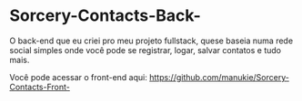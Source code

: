 # Sorcery-Contacts-Back-

O back-end que eu criei pro meu projeto fullstack, quese baseia numa rede social simples onde você pode se registrar, logar, salvar contatos e tudo mais.

Você pode acessar o front-end aqui: https://github.com/manukie/Sorcery-Contacts-Front-
